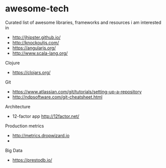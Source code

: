 # awesome-tech
Curated list of awesome libraries, frameworks and resources i am interested in

* http://jhipster.github.io/
* http://knockoutjs.com/
* https://angularjs.org/
* http://www.scala-lang.org/

Clojure
* https://clojars.org/

Git
* https://www.atlassian.com/git/tutorials/setting-up-a-repository
* http://ndpsoftware.com/git-cheatsheet.html

Architecture
* 12-factor app http://12factor.net/

Production metrics
* http://metrics.dropwizard.io
* 

Big Data
* https://prestodb.io/
